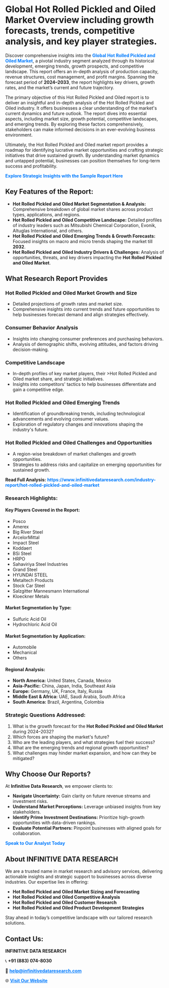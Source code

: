 <h1>Global Hot Rolled Pickled and Oiled Market Overview including growth forecasts, trends, competitive analysis, and key player strategies.</h1>
<p>
Discover comprehensive insights into the 
<a href="https://www.infinitivedataresearch.com/industry-report/hot-rolled-pickled-and-oiled-market" rel="dofollow" style="color: #007BFF; text-decoration: none;"><strong>Global Hot Rolled Pickled and Oiled Market</strong></a>, a pivotal industry segment analyzed through its historical development, emerging trends, growth prospects, and competitive landscape. This report offers an in-depth analysis of production capacity, revenue structures, cost management, and profit margins. Spanning the forecast period of <strong>2024–2033</strong>, the report highlights key drivers, growth rates, and the market’s current and future trajectory.
</p>
<p>
The primary objective of this Hot Rolled Pickled and Oiled report is to deliver an insightful and in-depth analysis of the Hot Rolled Pickled and Oiled industry. It offers businesses a clear understanding of the market's current dynamics and future outlook. The report dives into essential aspects, including market size, growth potential, competitive landscapes, and emerging trends. By exploring these factors comprehensively, stakeholders can make informed decisions in an ever-evolving business environment.
</p>
<p>
Ultimately, the Hot Rolled Pickled and Oiled market report provides a roadmap for identifying lucrative market opportunities and crafting strategic initiatives that drive sustained growth. By understanding market dynamics and untapped potential, businesses can position themselves for long-term success and profitability.
</p>
<p>
<a href="https://www.infinitivedataresearch.com/request-sample/reportId=105754" style="color: #007BFF; text-decoration: none;"><strong>Explore Strategic Insights with the Sample Report Here</strong></a>
</p>

<h2>Key Features of the Report:</h2>
<ul>
<li><strong>Hot Rolled Pickled and Oiled Market Segmentation & Analysis:</strong> Comprehensive breakdown of global market shares across product types, applications, and regions.</li>
<li><strong>Hot Rolled Pickled and Oiled Competitive Landscape:</strong> Detailed profiles of industry leaders such as Mitsubishi Chemical Corporation, Evonik, Altuglas International, and others.</li>
<li><strong>Hot Rolled Pickled and Oiled Emerging Trends & Growth Forecasts:</strong> Focused insights on macro and micro trends shaping the market till <strong>2032</strong>.</li>
<li><strong>Hot Rolled Pickled and Oiled Industry Drivers & Challenges:</strong> Analysis of opportunities, threats, and key drivers impacting the <strong>Hot Rolled Pickled and Oiled Market</strong>.</li>
</ul>

<h2>What Research Report Provides</h2>
<h3>Hot Rolled Pickled and Oiled Market Growth and Size</h3>
<ul>
<li>Detailed projections of growth rates and market size.</li>
<li>Comprehensive insights into current trends and future opportunities to help businesses forecast demand and align strategies effectively.</li>
</ul>

<h3>Consumer Behavior Analysis</h3>
<ul>
<li>Insights into changing consumer preferences and purchasing behaviors.</li>
<li>Analysis of demographic shifts, evolving attitudes, and factors driving decision-making.</li>
</ul>

<h3>Competitive Landscape</h3>
<ul>
<li>In-depth profiles of key market players, their >Hot Rolled Pickled and Oiled market share, and strategic initiatives.</li>
<li>Insights into competitors' tactics to help businesses differentiate and gain a competitive edge.</li>
</ul>

<h3>Hot Rolled Pickled and Oiled Emerging Trends</h3>
<ul>
<li>Identification of groundbreaking trends, including technological advancements and evolving consumer values.</li>
<li>Exploration of regulatory changes and innovations shaping the industry's future.</li>
</ul>

<h3>Hot Rolled Pickled and Oiled Challenges and Opportunities</h3>
<ul>
<li>A region-wise breakdown of market challenges and growth opportunities.</li>
<li>Strategies to address risks and capitalize on emerging opportunities for sustained growth.</li>
</ul>
<p><strong>Read Full Analysis:</strong> <a href="https://www.infinitivedataresearch.com/industry-report/hot-rolled-pickled-and-oiled-market" rel="dofollow" style="color: #007BFF; text-decoration: none;"><strong>https://www.infinitivedataresearch.com/industry-report/hot-rolled-pickled-and-oiled-market</strong></a></p>
<h3>Research Highlights:</h3>
<h4>Key Players Covered in the Report:</h4>
<ul><li>Posco</li><li>Amerex</li><li>Big River Steel</li><li>ArcelorMittal</li><li>Impact Steel</li><li>Koddaert</li><li>BSi Steel</li><li>HRPO</li><li>Sahaviriya Steel Industries</li><li>Grand Steel</li><li>HYUNDAI STEEL</li><li>Metaltech Products</li><li>Stock Car Steel</li><li>Salzgitter Mannesmann International</li><li>Kloeckner Metals</li></ul>
<h4>Market Segmentation by Type:</h4>
<ul><li>Sulfuric Acid Oil</li><li>Hydrochloric Acid Oil</li></ul>
<h4>Market Segmentation by Application:</h4>
<ul><li>Automobile</li><li>Mechanical</li><li>Others</li></ul>

<h4>Regional Analysis:</h4>
<ul>
<li><strong>North America:</strong> United States, Canada, Mexico</li>
<li><strong>Asia-Pacific:</strong> China, Japan, India, Southeast Asia</li>
<li><strong>Europe:</strong> Germany, UK, France, Italy, Russia</li>
<li><strong>Middle East & Africa:</strong> UAE, Saudi Arabia, South Africa</li>
<li><strong>South America:</strong> Brazil, Argentina, Colombia</li>
</ul>

<h3>Strategic Questions Addressed:</h3>
<ol>
<li>What is the growth forecast for the <strong>Hot Rolled Pickled and Oiled Market</strong> during 2024–2032?</li>
<li>Which forces are shaping the market's future?</li>
<li>Who are the leading players, and what strategies fuel their success?</li>
<li>What are the emerging trends and regional growth opportunities?</li>
<li>What challenges may hinder market expansion, and how can they be mitigated?</li>
</ol>

<h2>Why Choose Our Reports?</h2>
<p>At <strong>Infinitive Data Research</strong>, we empower clients to:</p>
<ul>
<li><strong>Navigate Uncertainty:</strong> Gain clarity on future revenue streams and investment risks.</li>
<li><strong>Understand Market Perceptions:</strong> Leverage unbiased insights from key stakeholders.</li>
<li><strong>Identify Prime Investment Destinations:</strong> Prioritize high-growth opportunities with data-driven rankings.</li>
<li><strong>Evaluate Potential Partners:</strong> Pinpoint businesses with aligned goals for collaboration.</li>
</ul>
<p><a href="https://www.infinitivedataresearch.com/industry-report/hot-rolled-pickled-and-oiled-market" rel="dofollow" style="color: #007BFF; text-decoration: none;"><strong>Speak to Our Analyst Today</strong></a></p>

<h2>About INFINITIVE DATA RESEARCH</h2>
<p>We are a trusted name in market research and advisory services, delivering actionable insights and strategic support to businesses across diverse industries. Our expertise lies in offering:</p>
<ul>
<li><strong>Hot Rolled Pickled and Oiled Market Sizing and Forecasting</strong></li>
<li><strong>Hot Rolled Pickled and Oiled Competitive Analysis</strong></li>
<li><strong>Hot Rolled Pickled and Oiled Customer Research</strong></li>
<li><strong>Hot Rolled Pickled and Oiled Product Development Strategies</strong></li>
</ul>
<p>Stay ahead in today’s competitive landscape with our tailored research solutions.</p>

<h2>Contact Us:</h2>
<p><strong>INFINITIVE DATA RESEARCH</strong></p>
<p>📞 <strong>+91 (883) 074-8030</strong></p>
<p>📧 <strong><a href="mailto:help@infinitivedataresearch.com" style="color: #007BFF;">help@infinitivedataresearch.com</a></strong></p>
<p>🌐 <strong><a href="https://www.infinitivedataresearch.com" rel="dofollow" style="color: #007BFF;">Visit Our Website</a></strong></p>